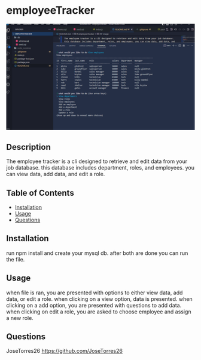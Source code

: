 # employeeTracker 
<img style="text-align: center" src="./assets/images/employeeTracker.png" alt="portfolio website" style="width:100%;height:100%"/>
</a>
<br />

## Description

The employee tracker is a cli designed to retrieve and edit data from your job database. this database includes department, roles, and employees. you can view data, add data, and edit a role.

## Table of Contents

- [Installation](#installation)
- [Usage](#usage)
- [Questions](#Questions)

## Installation

run npm install and create your mysql db. after both are done you can run the file.

## Usage

  when file is ran, you are presented with options to either view data, add data, or edit a role. when clicking on a view option, data is presented. when clicking on a add option, you are presented with questions to add data. when clicking on edit a role, you are asked to choose employee and assign a new role. 

## Questions


JoseTorres26
https://github.com/JoseTorres26

